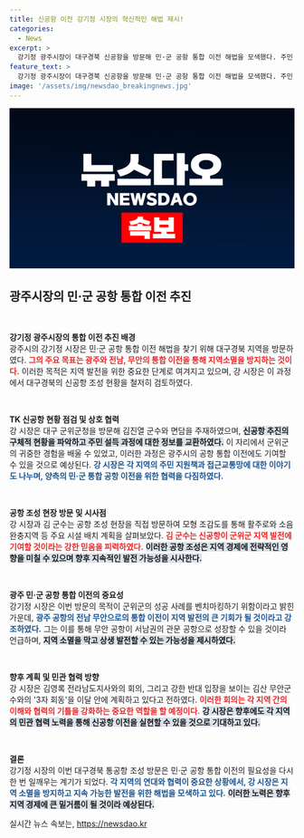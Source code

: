 ```yaml
---
title: 신공항 이전 강기정 시장의 혁신적인 해법 제시!
categories:
  - News
excerpt: >
  강기정 광주시장이 대구경북 신공항을 방문해 민·군 공항 통합 이전 해법을 모색했다. 주민 설득과 접근교통망을 논의하며 협력 의지를 다진 두 시장은 지역 발전의 청사진을 함께 그려가기로 했다.
feature_text: >
  강기정 광주시장이 대구경북 신공항을 방문해 민·군 공항 통합 이전 해법을 모색했다. 주민 설득과 접근교통망을 논의하며 협력 의지를 다진 두 시장은 지역 발전의 청사진을 함께 그려가기로 했다.
image: '/assets/img/newsdao_breakingnews.jpg'
---
```


<p><img src="/assets/img/newsdao_breakingnews.jpg" alt="bookingtag 속보" /></p>

<h2 data-ke-size="size26">광주시장의 민·군 공항 통합 이전 추진</h2>

<p data-ke-size="size16">&nbsp;</p>

<p><strong>강기정 광주시장의 통합 이전 추진 배경</strong><br />
광주시의 강기정 시장은 민·군 공항 통합 이전 해법을 찾기 위해 대구경북 지역을 방문하였다. <b><span style="color: #ee2323;">그의 주요 목표는 광주와 전남, 무안의 통합 이전을 통해 지역소멸을 방지하는 것이다.</span></b> 이러한 목적은 지역 발전을 위한 중요한 단계로 여겨지고 있으며, 강 시장은 이 과정에서 대구경북의 신공항 조성 현황을 철저히 검토하였다.</p>

<p data-ke-size="size16">&nbsp;</p>

<p><strong>TK 신공항 현황 점검 및 상호 협력</strong><br />
강 시장은 대구 군위군청을 방문해 김진열 군수와 면담을 주재하였으며, <b><span style="background-color: #21538527;">신공항 추진의 구체적 현황을 파악하고 주민 설득 과정에 대한 정보를 교환하였다.</span></b> 이 자리에서 군위군의 귀중한 경험을 배울 수 있었고, 이러한 과정은 광주시의 공항 통합 이전에도 기여할 수 있을 것으로 예상된다. <b><span style="color: #1a5490;">강 시장은 각 지역의 주민 지원책과 접근교통망에 대한 이야기도 나누며, 양측의 민·군 통합 공항 이전을 위한 협력을 다짐하였다.</span></b></p>

<p data-ke-size="size16">&nbsp;</p>

<p><strong>공항 조성 현장 방문 및 시사점</strong><br />
강 시장과 김 군수는 공항 조성 현장을 직접 방문하여 모형 조감도를 통해 활주로와 소음 완충지역 등 주요 시설 배치 계획을 살펴보았다. <b><span style="color: #ee2323;">김 군수는 신공항이 군위군 지역 발전에 기여할 것이라는 강한 믿음을 피력하였다.</span></b> <b><span style="background-color: #21538527;">이러한 공항 조성은 지역 경제에 전략적인 영향을 미칠 수 있으며 향후 지속적인 발전 가능성을 시사한다.</span></b></p>

<p data-ke-size="size16">&nbsp;</p>

<p><strong>광주 민·군 공항 통합 이전의 중요성</strong><br />
강기정 시장은 이번 방문의 목적이 군위군의 성공 사례를 벤치마킹하기 위함이라고 밝힌 가운데, <b><span style="color: #1a5490;">광주 공항의 전남 무안으로의 통합 이전이 지역 발전의 큰 기회가 될 것이라고 강조하였다.</span></b> 그는 이를 통해 무안 공항이 서남권의 관문 공항으로 성장할 수 있을 것이라 언급하며, <b><span style="background-color: #21538527;">지역 소멸을 막고 상생 발전할 수 있는 가능성을 제시하였다.</span></b></p>

<p data-ke-size="size16">&nbsp;</p>

<p><strong>향후 계획 및 민관 협력 방향</strong><br />
강 시장은 김영록 전라남도지사와의 회의, 그리고 강한 반대 입장을 보이는 김산 무안군수와의 '3자 회동'을 이달 안에 계획하고 있다고 전하였다. <b><span style="color: #ee2323;">이러한 회의는 각 지역 간의 이해와 협력의 기틀을 강화하는 중요한 역할을 할 예정이다.</span></b> <b><span style="background-color: #21538527;">강 시장은 향후에도 각 지역의 민관 협력 노력을 통해 신공항 이전을 실현할 수 있을 것으로 기대하고 있다.</span></b></p>

<p data-ke-size="size16">&nbsp;</p>

<p><strong>결론</strong><br />
강기정 시장의 이번 대구경북 통공항 조성 방문은 민·군 공항 통합 이전의 필요성을 다시 한 번 일깨우는 계기가 되었다. <b><span style="color: #1a5490;">각 지역의 연대와 협력이 중요한 상황에서, 강 시장은 지역 소멸을 방지하고 지속 가능한 발전을 위한 해법을 모색하고 있다.</span></b> <b><span style="background-color: #21538527;">이러한 노력은 향후 지역 경제에 큰 밑거름이 될 것이라 예상된다.</span></b></p>
실시간 뉴스 속보는, <a href="https://newsdao.kr" rel="dofollow">https://newsdao.kr</a>


